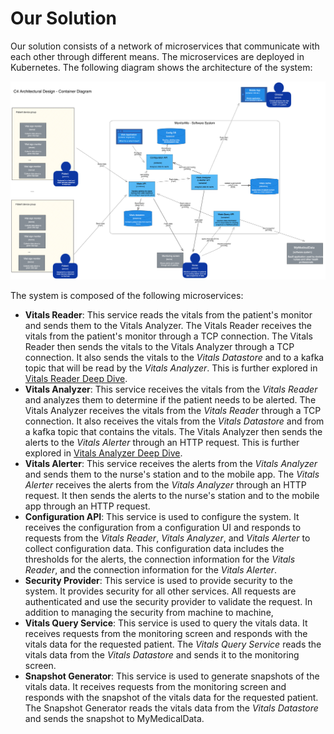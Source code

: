 # Our Solution

Our solution consists of a network of microservices that communicate with each
other through different means. The microservices are deployed in Kubernetes. The
following diagram shows the architecture of the system:

![ContainerDiagram](../images/X-Ham_ArchKata_Architecture_Diagram_Container.png)

The system is composed of the following microservices:

- **Vitals Reader**: This service reads the vitals from the patient's monitor
  and sends them to the Vitals Analyzer. The Vitals Reader receives the vitals
  from the patient's monitor through a TCP connection. The Vitals Reader then
  sends the vitals to the Vitals Analyzer through a TCP connection. It also
  sends the vitals to the *Vitals Datastore* and to a kafka topic that will be
  read by the *Vitals Analyzer*. This is further explored in [Vitals Reader
  Deep Dive](4.c-Device-Reader-Deep-Dive.md).
- **Vitals Analyzer**: This service receives the vitals from the *Vitals Reader*
  and analyzes them to determine if the patient needs to be alerted. The Vitals
  Analyzer receives the vitals from the *Vitals Reader* through a TCP
  connection. It also receives the vitals from the *Vitals Datastore* and from
  a kafka topic that contains the vitals. The Vitals Analyzer then sends the
  alerts to the *Vitals Alerter* through an HTTP request. This is further
  explored in [Vitals Analyzer Deep Dive](4.d-Vitals-Analyzer-Deep-Dive.md).
- **Vitals Alerter**: This service receives the alerts from the *Vitals
  Analyzer* and sends them to the nurse's station and to the mobile app. The
  *Vitals Alerter* receives the alerts from the *Vitals Analyzer* through an
  HTTP request. It then sends the alerts to the nurse's station and to the
  mobile app through an HTTP request.
- **Configuration API**: This service is used to configure the system. It
  receives the configuration from a configuration UI and responds to requests
  from the *Vitals Reader*, *Vitals Analyzer*, and *Vitals Alerter* to collect
  configuration data. This configuration data includes the thresholds for the
  alerts, the connection information for the *Vitals Reader*, and the connection
  information for the *Vitals Alerter*.
- **Security Provider**: This service is used to provide security to the system.
  It provides security for all other services. All requests are authenticated
  and use the security provider to validate the request. In addition to
  managing the security from machine to machine,
- **Vitals Query Service**: This service is used to query the vitals data. It
  receives requests from the monitoring screen and responds with the vitals data
  for the requested patient. The *Vitals Query Service* reads the vitals data
  from the *Vitals Datastore* and sends it to the monitoring screen.
- **Snapshot Generator**: This service is used to generate snapshots of the
  vitals data. It receives requests from the monitoring screen and responds with
  the snapshot of the vitals data for the requested patient. The Snapshot
  Generator reads the vitals data from the *Vitals Datastore* and sends the
  snapshot to MyMedicalData.
